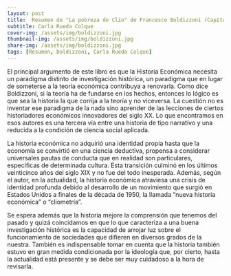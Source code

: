 ```yaml
---
layout: post
title:  Resumen de "La pobreza de Clio" de Francesco Boldizzoni (Capítulo 1)
subtitle: Carla Rueda Colque
cover-img: /assets/img/boldizzoni.jpg
thumbnail-img: /assets/img/boldizzoni.jpg
share-img: /assets/img/boldizzoni.jpg
tags: [Resumen, boldizzoni, Carla Rueda Colque]
---
```


El principal argumento de este libro es que la Historia Económica necesita un paradigma distinto de investigación histórica, un paradigma que en lugar de someterse a la teoría económica contribuya a renovarla. Como dice Boldizzoni, si la teoría ha de fundarse en los hechos, entonces lo lógico es que sea la historia la que corrija a la teoría y no viceversa. La cuestión no es inventar ese paradigma de la nada sino aprender de las lecciones de ciertos historiadores económicos innovadores del siglo XX. Lo que encontramos en esos autores es una tercera vía entre una historia de tipo narrativo y una reducida a la condición de ciencia social aplicada.

La historia económica no adquirió una identidad propia hasta que la economía se convirtió en una ciencia deductiva, propensa a considerar universales pautas de conducta que en realidad son particulares, específicas de determinada cultura. Esta transición culminó en los últimos veinticinco años del siglo XIX y no fue del todo inesperada. Además, según el autor, en la actualidad, la historia económica atraviesa una crisis de identidad profunda debido al desarrollo de un movimiento que surgió en Estados Unidos a finales de la década de 1950, la llamada “nueva historia económica” o “cliometría”.

Se espera además que la historia mejore la comprensión que tenemos del pasado y quizá coincidamos en que lo que caracteriza a una buena investigación histórica es la capacidad de arrojar luz sobre el funcionamiento de sociedades que difieren en diversos grados de la nuestra. También es indispensable tomar en cuenta que la historia también estuvo en gran medida condicionada por la ideología que, por cierto, hasta la actualidad está presente y se debe ser muy cuidadoso a la hora de revisarla.


